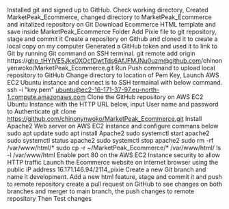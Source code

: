 Installed git and signed up to GitHub.
Check working directory, Created MarketPeak_Ecommerce, changed directory to MarketPeak_Ecommerce and initalized repository on Git
Download Ecommerce HTML template and save inside MarketPeak_Ecommerce Folder
Add Pixie file to git repository, stage and commit it
Create a repository on Github and cloned it to create a local copy on my computer
Generated a GitHub token and used it to link to Git by running Git command on SSH terminal.
     git remote add origin https://ghp_tHYIVE5JkxOXOcfDwtTds6AfJFMJNu0uzm@github.com/chinonyenwoko/MarketPeak_Ecommerce.git
Run Push command to upload local repository to GitHub
Change directory to location of Pem Key, Launch AWS EC2 Ubuntu instance and connect is to SSH termainal with below command.
     ssh -i "key.pem" ubuntu@ec2-16-171-37-97.eu-north-1.compute.amazonaws.com 
Clone the GitHub repository on AWS EC2 Ubuntu Instance with the HTTP URL below, input User name and password to Authenticate
     git clone https://github.com/chinonynwoko/MarketPeak_Ecommerce.git
Install Apache2 Web server on AWS EC2 instance and configure commans below
      sudo apt update
      sudo apt install Apache2
      sudo systemctl start apache2
      sudo systemctl status apache2
      sudo systemctl stop apache2
      sudo rm -rf /var/www/html/*
      sudo cp -r ~/MarketPeak_Ecommerce/* /var/www/html/
      ls -l /var/www/html
Enable port 80 on the AWS EC2 Instance security to allow HTTP traffic
Launch the Ecommerce website on internet browser using the public iP address
       16.171.146.94/2114_pixie 
Create a new Git branch and name it development. Add a new html feature, stage and commit it and push to remote repository
create a pull request on GitHub to see changes on both branches and merger to main branch, the push changes to remote repository
Then Test changes
      
